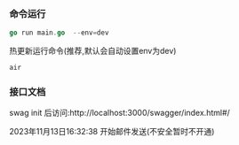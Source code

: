 ### 命令运行
```go
go run main.go  --env=dev
```
热更新运行命令(推荐,默认会自动设置env为dev)
```go
air
```
### 接口文档

swag init 后访问:http://localhost:3000/swagger/index.html#/

2023年11月13日16:32:38 开始邮件发送(不安全暂时不开通)